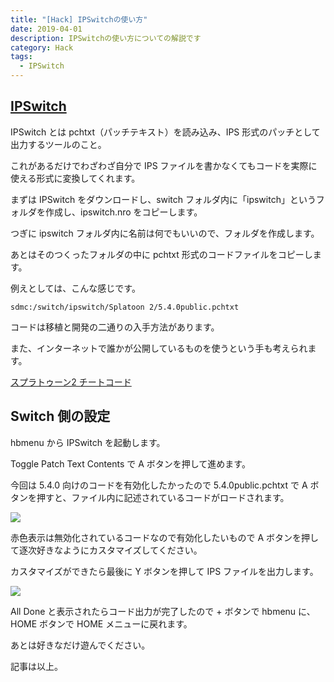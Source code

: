 ```yaml
---
title: "[Hack] IPSwitchの使い方"
date: 2019-04-01
description: IPSwitchの使い方についての解説です
category: Hack
tags:
  - IPSwitch
---
```


## [IPSwitch](https://github.com/3096/ipswitch/releases)

IPSwitch とは pchtxt（パッチテキスト）を読み込み、IPS 形式のパッチとして出力するツールのこと。

これがあるだけでわざわざ自分で IPS ファイルを書かなくてもコードを実際に使える形式に変換してくれます。



まずは IPSwitch をダウンロードし、switch フォルダ内に「ipswitch」というフォルダを作成し、ipswitch.nro をコピーします。

つぎに ipswitch フォルダ内に名前は何でもいいので、フォルダを作成します。

あとはそのつくったフォルダの中に pchtxt 形式のコードファイルをコピーします。

例えとしては、こんな感じです。

`sdmc:/switch/ipswitch/Splatoon 2/5.4.0public.pchtxt`

コードは移植と開発の二通りの入手方法があります。

また、インターネットで誰かが公開しているものを使うという手も考えられます。

[スプラトゥーン2 チートコード](https://takaharu422.github.io/Splatoon2.github.io/ja.html)

## Switch 側の設定

hbmenu から IPSwitch を起動します。

Toggle Patch Text Contents で A ボタンを押して進めます。

今回は 5.4.0 向けのコードを有効化したかったので 5.4.0public.pchtxt で A ボタンを押すと、ファイル内に記述されているコードがロードされます。

![](https://pbs.twimg.com/media/E2cR9kiVUAA3qT6?format=png)

赤色表示は無効化されているコードなので有効化したいもので A ボタンを押して逐次好きなようにカスタマイズしてください。

カスタマイズができたら最後に Y ボタンを押して IPS ファイルを出力します。

![](https://pbs.twimg.com/media/E2cR_wnVEAIeDJG?format=png)

All Done と表示されたらコード出力が完了したので + ボタンで hbmenu に、HOME ボタンで HOME メニューに戻れます。

あとは好きなだけ遊んでください。

記事は以上。
